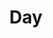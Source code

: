 ---
draft: false
slug: day-ec8ffff0
title: Day
type: books
params:
  authors:
  - Michael Cunningham
  bookTitle: Day
  book_description: 'As the world changes around them, a family weathers the storms
    of growing up, growing older, falling in and out of love, losing the things that
    are most precious—and learning to go on—from the Pulitzer Prize–winning author
    of The HoursApril 5, 2019 : In a cozy brownstone in Brooklyn, the veneer of domestic
    bliss is beginning to crack. Dan and Isabel, troubled husband and wife, are both
    a little bit in love with Isabel’s younger brother, Robbie. Robbie, wayward soul
    of the family, who still lives in the attic loft; Robbie, who, trying to get over
    his most recent boyfriend, has created a glamorous avatar online; Robbie, who
    now has to move out of the house—and whose departure threatens to break the family
    apart. Meanwhile Nathan, age ten, is taking his first uncertain steps toward independence,
    while Violet, five, does her best not to notice the growing rift between her parents.April
    5, 2020: As the world goes into lockdown, the brownstone is feeling more like
    a prison. Violet is terrified of leaving the windows open, obsessed with keeping
    her family safe, while Nathan attempts to skirt her rules. Isabel and Dan communicate
    mostly in veiled jabs and frustrated sighs. And beloved Robbie is stranded in
    Iceland, alone in a mountain cabin with nothing but his thoughts—and his secret
    Instagram life—for company.April 5, 2021: Emerging from the worst of the crisis,
    the family reckons with a new, very different reality—with what they’ve learned,
    what they’ve lost, and how they might go on.From the brilliant mind of Pulitzer
    Prize winner Michael Cunningham, Day is a searing, exquisitely crafted meditation
    on love and loss and the struggles and limitations of family life—how to live
    together and apart.'
  cover: https://images-na.ssl-images-amazon.com/images/S/compressed.photo.goodreads.com/books/1685348830i/123033397.jpg
  isbn: 0008637571
  languages:
  - Английский
  goodreads_link: https://www.goodreads.com/book/show/123033397-day
  page_count: '289'
  publication_year: '2023'
  russian_audioversion: 'no'
  russian_translation_status: unknown
  short_book_description: As the world changes around them, a family weathers the
    storms of growing up, growing older, falling in and out of love, losing the things
    that are most precious—and learning to go on—from the...
  tags:
  - LGBTQ+
  - audiobook
  - contemporary
  - family
  - fiction
  - literary fiction
  - novels
---